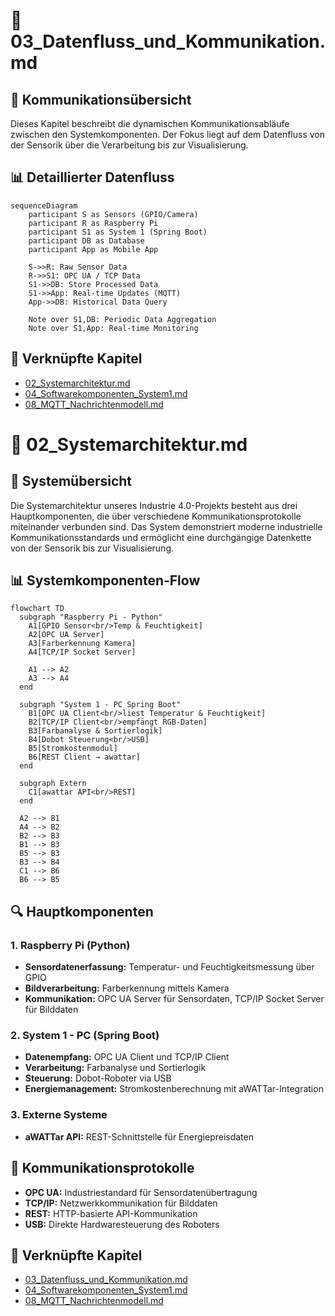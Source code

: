 📄 03_Datenfluss_und_Kommunikation.md
====================================

🔄 Kommunikationsübersicht
-------------------------

Dieses Kapitel beschreibt die dynamischen Kommunikationsabläufe zwischen den Systemkomponenten. Der Fokus liegt auf dem Datenfluss von der Sensorik über die Verarbeitung bis zur Visualisierung.

📊 Detaillierter Datenfluss
------------------------

```mermaid
sequenceDiagram
    participant S as Sensors (GPIO/Camera)
    participant R as Raspberry Pi
    participant S1 as System 1 (Spring Boot)
    participant DB as Database
    participant App as Mobile App
    
    S->>R: Raw Sensor Data
    R->>S1: OPC UA / TCP Data
    S1->>DB: Store Processed Data
    S1->>App: Real-time Updates (MQTT)
    App->>DB: Historical Data Query
    
    Note over S1,DB: Periodic Data Aggregation
    Note over S1,App: Real-time Monitoring
```

📎 Verknüpfte Kapitel
-------------------

- [02_Systemarchitektur.md](02_Systemarchitektur.md)
- [04_Softwarekomponenten_System1.md](04_Softwarekomponenten_System1.md)
- [08_MQTT_Nachrichtenmodell.md](08_MQTT_Nachrichtenmodell.md)

📄 02_Systemarchitektur.md
==========================

🔧 Systemübersicht
----------------

Die Systemarchitektur unseres Industrie 4.0-Projekts besteht aus drei Hauptkomponenten, die über verschiedene Kommunikationsprotokolle miteinander verbunden sind. Das System demonstriert moderne industrielle Kommunikationsstandards und ermöglicht eine durchgängige Datenkette von der Sensorik bis zur Visualisierung.

📊 Systemkomponenten-Flow
------------------------

```mermaid
flowchart TD
  subgraph "Raspberry Pi - Python"
    A1[GPIO Sensor<br/>Temp & Feuchtigkeit]
    A2[OPC UA Server]
    A3[Farberkennung Kamera]
    A4[TCP/IP Socket Server]
    
    A1 --> A2
    A3 --> A4
  end

  subgraph "System 1 - PC Spring Boot"
    B1[OPC UA Client<br/>liest Temperatur & Feuchtigkeit]
    B2[TCP/IP Client<br/>empfängt RGB-Daten]
    B3[Farbanalyse & Sortierlogik]
    B4[Dobot Steuerung<br/>USB]
    B5[Stromkostenmodul]
    B6[REST Client → awattar]
  end

  subgraph Extern
    C1[awattar API<br/>REST]
  end

  A2 --> B1
  A4 --> B2
  B2 --> B3
  B1 --> B3
  B5 --> B3
  B3 --> B4
  C1 --> B6
  B6 --> B5
```

🔍 Hauptkomponenten
-----------------

### 1. Raspberry Pi (Python)
- **Sensordatenerfassung:** Temperatur- und Feuchtigkeitsmessung über GPIO
- **Bildverarbeitung:** Farberkennung mittels Kamera
- **Kommunikation:** OPC UA Server für Sensordaten, TCP/IP Socket Server für Bilddaten

### 2. System 1 - PC (Spring Boot)
- **Datenempfang:** OPC UA Client und TCP/IP Client
- **Verarbeitung:** Farbanalyse und Sortierlogik
- **Steuerung:** Dobot-Roboter via USB
- **Energiemanagement:** Stromkostenberechnung mit aWATTar-Integration

### 3. Externe Systeme
- **aWATTar API:** REST-Schnittstelle für Energiepreisdaten

🔌 Kommunikationsprotokolle
-------------------------

- **OPC UA:** Industriestandard für Sensordatenübertragung
- **TCP/IP:** Netzwerkkommunikation für Bilddaten
- **REST:** HTTP-basierte API-Kommunikation
- **USB:** Direkte Hardwaresteuerung des Roboters

📎 Verknüpfte Kapitel
---------------------

- [03_Datenfluss_und_Kommunikation.md](03_Datenfluss_und_Kommunikation.md)
- [04_Softwarekomponenten_System1.md](04_Softwarekomponenten_System1.md)
- [08_MQTT_Nachrichtenmodell.md](08_MQTT_Nachrichtenmodell.md)